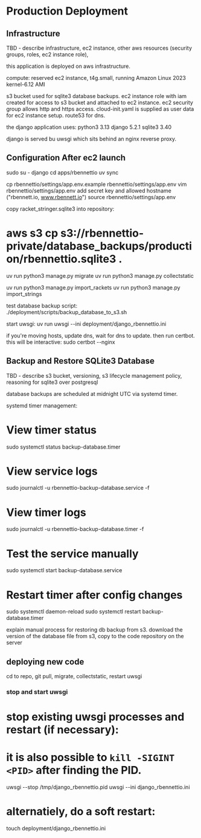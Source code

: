 # Production Deployment

## Infrastructure
TBD - describe infrastructure, ec2 instance, other aws resources (security groups, roles, ec2 instance role),

this application is deployed on aws infrastructure.

compute: reserved ec2 instance, t4g.small, running Amazon Linux 2023 kernel-6.12 AMI

s3 bucket used for sqlite3 database backups. ec2 instance role with iam created for access to s3 bucket and attached to ec2 instance. ec2 security group allows http and https access. cloud-init.yaml is supplied as user data for ec2 instance setup. route53 for dns.

the django application uses:
python3 3.13
django 5.2.1
sqlite3 3.40

django is served bu uwsgi which sits behind an nginx reverse proxy.

## Configuration After ec2 launch
<ssh to ec2 instance>
sudo su - django
cd apps/rbennettio
uv sync

cp rbennettio/settings/app.env.example rbennettio/settings/app.env
vim rbennettio/settings/app.env
    add secret key and allowed hostname ("rbennett.io, www.rbennett.io")
source rbennettio/settings/app.env

copy racket_stringer.sqlite3 into repository:
# aws s3 cp s3://rbennettio-private/database_backups/production/rbennettio.sqlite3 .
uv run python3 manage.py migrate
uv run python3 manage.py collectstatic

uv run python3 manage.py import_rackets
uv run python3 manage.py import_strings

test database backup script:
./deployment/scripts/backup_database_to_s3.sh

start uwsgi:
uv run uwsgi --ini deployment/django_rbennettio.ini

if you're moving hosts, update dns, wait for dns to update. then run certbot. this will be interactive:
sudo certbot --nginx


## Backup and Restore SQLite3 Database
TBD - describe s3 bucket, versioning, s3 lifecycle management policy, reasoning for sqlite3 over postgresql

database backups are scheduled at midnight UTC via systemd timer.

systemd timer management:
# View timer status
sudo systemctl status backup-database.timer
# View service logs
sudo journalctl -u rbennettio-backup-database.service -f
# View timer logs
sudo journalctl -u rbennettio-backup-database.timer -f
# Test the service manually
sudo systemctl start backup-database.service
# Restart timer after config changes
sudo systemctl daemon-reload
sudo systemctl restart backup-database.timer


explain manual process for restoring db backup from s3. download the version of the database file from s3, copy to the code repository on the server


## deploying new code
cd to repo, git pull, migrate, collectstatic, restart uwsgi

### stop and start uwsgi
# stop existing uwsgi processes and restart (if necessary):
# it is also possible to `kill -SIGINT <PID>` after finding the PID.
uwsgi --stop /tmp/django_rbennettio.pid
uwsgi --ini django_rbennettio.ini

# alternatiely, do a soft restart:
touch deployment/django_rbennettio.ini
